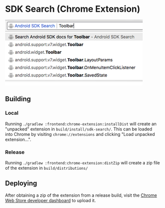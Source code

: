 SDK Search (Chrome Extension)
=============================

![](frontend/chrome-extension/src/main/store/screenshots/1.png)


Building
--------

### Local

Running `./gradlew :frontend:chrome-extension:installDist` will create an "unpacked" extension
in `build/install/sdk-search/`. This can be loaded into Chrome by visiting `chrome://extensions`
and clicking "Load unpacked extension...".


### Release

Running `./gradlew :frontend:chrome-extension:distZip` will create a zip file of the extension
in `build/distributions/`


Deploying
---------

After obtaining a zip of the extension from a release build, visit the
[Chrome Web Store developer dashboard](https://chrome.google.com/webstore/developer/dashboard) to
upload it.
